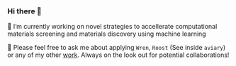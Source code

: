 ### Hi there 👋

🔭 I’m currently working on novel strategies to accellerate computational materials screening and materials discovery using machine learning

💬 Please feel free to ask me about applying `Wren`, `Roost` (See inside `aviary`) or any of my other [work](https://scholar.google.com/citations?user=0qvx_dYAAAAJ&hl=en). Always on the look out for potential collaborations!

<!--
**CompRhys/CompRhys** is a ✨ _special_ ✨ repository because its `README.md` (this file) appears on your GitHub profile.

Here are some ideas to get you started:

- 🔭 I’m currently working on ...
- 🌱 I’m currently learning ...
- 👯 I’m looking to collaborate on ...
- 🤔 I’m looking for help with ...
- 💬 Ask me about ...
- 📫 How to reach me: ...
- 😄 Pronouns: ...
- ⚡ Fun fact: ...
-->
